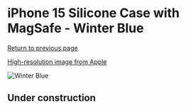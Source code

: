 # iPhone 15 Silicone Case with MagSafe - Winter Blue

[Return to previous page](/iphone_15)

[High-resolution image from Apple](https://store.storeimages.cdn-apple.com/8756/as-images.apple.com/is/MT193?wid=4500&hei=4500&fmt=png)

<div style="width: 500px"><img src="/everyphone/MT193.png" alt="Winter Blue"></div>

## Under construction
